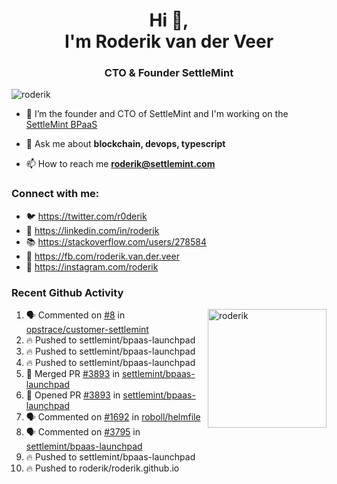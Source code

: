 <h1 align="center">Hi 👋,<br/> I'm Roderik van der Veer</h1>
<h3 align="center">CTO & Founder SettleMint</h3>

<p align="left"> <img src="https://komarev.com/ghpvc/?username=roderik" alt="roderik" /> </p>

- 🔭 I’m the founder and CTO of SettleMint and I'm working on the [SettleMint BPaaS](https://settlemint.com)

- 💬 Ask me about **blockchain, devops, typescript**

- 📫 How to reach me **roderik@settlemint.com**



### Connect with me:

- 🐦 https://twitter.com/r0derik
- 🏢 https://linkedin.com/in/roderik
- 📚 https://stackoverflow.com/users/278584
- 🙊 https://fb.com/roderik.van.der.veer
- 📸 https://instagram.com/roderik

### Recent Github Activity
<img src="https://github-readme-stats.vercel.app/api?username=roderik&show_icons=true&count_private=true" alt="roderik" align="right" height="190" />

<!--START_SECTION:activity-->
1. 🗣 Commented on [#8](https://github.com/opstrace/customer-settlemint/issues/8) in [opstrace/customer-settlemint](https://github.com/opstrace/customer-settlemint)
2. 🔥 Pushed to settlemint/bpaas-launchpad
3. 🔥 Pushed to settlemint/bpaas-launchpad
4. 🔥 Pushed to settlemint/bpaas-launchpad
5. 🎉 Merged PR [#3893](https://github.com/settlemint/bpaas-launchpad/pull/3893) in [settlemint/bpaas-launchpad](https://github.com/settlemint/bpaas-launchpad)
6. 💪 Opened PR [#3893](https://github.com/settlemint/bpaas-launchpad/pull/3893) in [settlemint/bpaas-launchpad](https://github.com/settlemint/bpaas-launchpad)
7. 🗣 Commented on [#1692](https://github.com/roboll/helmfile/issues/1692) in [roboll/helmfile](https://github.com/roboll/helmfile)
8. 🗣 Commented on [#3795](https://github.com/settlemint/bpaas-launchpad/issues/3795) in [settlemint/bpaas-launchpad](https://github.com/settlemint/bpaas-launchpad)
9. 🔥 Pushed to settlemint/bpaas-launchpad
10. 🔥 Pushed to roderik/roderik.github.io
<!--END_SECTION:activity-->